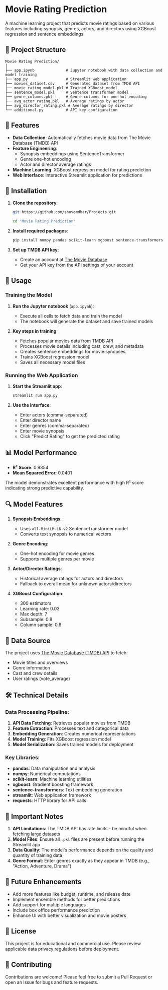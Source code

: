 # Movie Rating Prediction

A machine learning project that predicts movie ratings based on various features including synopsis, genres, actors, and directors using XGBoost regression and sentence embeddings.

## 📁 Project Structure

```
Movie Rating Prediction/
│
├── app.ipynb              # Jupyter notebook with data collection and model training
├── app.py                 # Streamlit web application
├── movies_dataset.csv     # Generated dataset from TMDB API
├── movie_rating_model.pkl # Trained XGBoost model
├── sentence_model.pkl     # Sentence transformer model
├── genre_columns.pkl      # Genre columns for one-hot encoding
├── avg_actor_rating.pkl   # Average ratings by actor
├── avg_director_rating.pkl # Average ratings by director
└── additional.py          # API key configuration
```

## 🎯 Features

- **Data Collection**: Automatically fetches movie data from The Movie Database (TMDB) API
- **Feature Engineering**: 
  - Synopsis embeddings using SentenceTransformer
  - Genre one-hot encoding
  - Actor and director average ratings
- **Machine Learning**: XGBoost regression model for rating prediction
- **Web Interface**: Interactive Streamlit application for predictions

## 🔧 Installation

1. **Clone the repository**:
   ```bash
   git https://github.com/shuvomdhar/Projects.git
   ```
   ```bash
   cd "Movie Rating Prediction"
   ```

2. **Install required packages**:
   ```bash
   pip install numpy pandas scikit-learn xgboost sentence-transformers streamlit requests pickle
   ```

3. **Set up TMDB API key**:
   - Create an account at [The Movie Database](https://www.themoviedb.org/)
   - Get your API key from the API settings of your account

## 🚀 Usage

### Training the Model

1. **Run the Jupyter notebook** (`app.ipynb`):
   - Execute all cells to fetch data and train the model
   - The notebook will generate the dataset and save trained models

2. **Key steps in training**:
   - Fetches popular movies data from TMDB API
   - Processes movie details including cast, crew, and metadata
   - Creates sentence embeddings for movie synopses
   - Trains XGBoost regression model
   - Saves all necessary model files

### Running the Web Application

1. **Start the Streamlit app**:
   ```bash
   streamlit run app.py
   ```

2. **Use the interface**:
   - Enter actors (comma-separated)
   - Enter director name
   - Enter genres (comma-separated)
   - Enter movie synopsis
   - Click "Predict Rating" to get the predicted rating

## 📊 Model Performance

- **R² Score**: 0.9354
- **Mean Squared Error**: 0.0401

The model demonstrates excellent performance with high R² score indicating strong predictive capability.

## 🔍 Model Features

1. **Synopsis Embeddings**: 
   - Uses `all-MiniLM-L6-v2` SentenceTransformer model
   - Converts text synopsis to numerical vectors

2. **Genre Encoding**: 
   - One-hot encoding for movie genres
   - Supports multiple genres per movie

3. **Actor/Director Ratings**: 
   - Historical average ratings for actors and directors
   - Fallback to overall mean for unknown actors/directors

4. **XGBoost Configuration**:
   - 300 estimators
   - Learning rate: 0.03
   - Max depth: 7
   - Subsample: 0.8
   - Column sample: 0.8

## 📝 Data Source

The project uses [The Movie Database (TMDB) API](https://www.themoviedb.org/documentation/api) to fetch:
- Movie titles and overviews
- Genre information
- Cast and crew details
- User ratings (vote_average)

## 🛠️ Technical Details

### Data Processing Pipeline:
1. **API Data Fetching**: Retrieves popular movies from TMDB
2. **Feature Extraction**: Processes text and categorical data
3. **Embedding Generation**: Creates numerical representations
4. **Model Training**: Fits XGBoost regression model
5. **Model Serialization**: Saves trained models for deployment

### Key Libraries:
- **pandas**: Data manipulation and analysis
- **numpy**: Numerical computations
- **scikit-learn**: Machine learning utilities
- **xgboost**: Gradient boosting framework
- **sentence-transformers**: Text embedding generation
- **streamlit**: Web application framework
- **requests**: HTTP library for API calls

## 🚨 Important Notes

1. **API Limitations**: The TMDB API has rate limits - be mindful when fetching large datasets
2. **Model Files**: Ensure all `.pkl` files are present before running the Streamlit app
3. **Data Quality**: The model's performance depends on the quality and quantity of training data
4. **Genre Format**: Enter genres exactly as they appear in TMDB (e.g., "Action, Adventure, Drama")

## 🔮 Future Enhancements

- Add more features like budget, runtime, and release date
- Implement ensemble methods for better predictions
- Add support for multiple languages
- Include box office performance prediction
- Enhance UI with better visualization and movie posters

## 📄 License

This project is for educational and commercial use. Please review applicable data privacy regulations before deployment.

## 🤝 Contributing

Contributions are welcome! Please feel free to submit a Pull Request or open an Issue for bugs and feature requests.